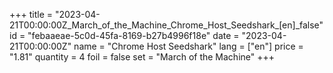 +++
title = "2023-04-21T00:00:00Z_March_of_the_Machine_Chrome_Host_Seedshark_[en]_false"
id = "febaaeae-5c0d-45fa-8169-b27b4996f18e"
date = "2023-04-21T00:00:00Z"
name = "Chrome Host Seedshark"
lang = ["en"]
price = "1.81"
quantity = 4
foil = false
set = "March of the Machine"
+++
